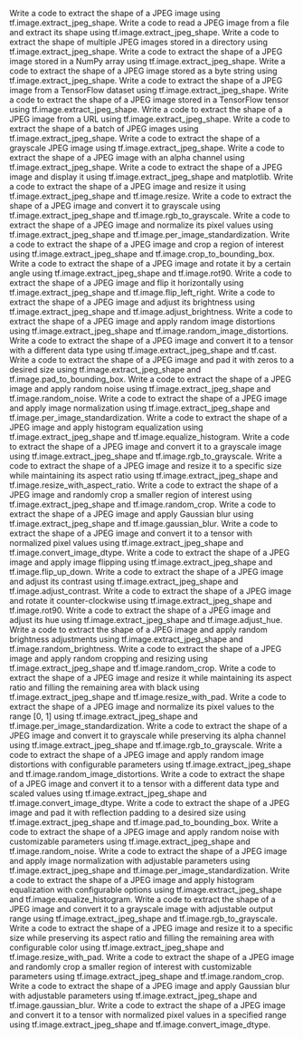 Write a code to extract the shape of a JPEG image using tf.image.extract_jpeg_shape.
Write a code to read a JPEG image from a file and extract its shape using tf.image.extract_jpeg_shape.
Write a code to extract the shape of multiple JPEG images stored in a directory using tf.image.extract_jpeg_shape.
Write a code to extract the shape of a JPEG image stored in a NumPy array using tf.image.extract_jpeg_shape.
Write a code to extract the shape of a JPEG image stored as a byte string using tf.image.extract_jpeg_shape.
Write a code to extract the shape of a JPEG image from a TensorFlow dataset using tf.image.extract_jpeg_shape.
Write a code to extract the shape of a JPEG image stored in a TensorFlow tensor using tf.image.extract_jpeg_shape.
Write a code to extract the shape of a JPEG image from a URL using tf.image.extract_jpeg_shape.
Write a code to extract the shape of a batch of JPEG images using tf.image.extract_jpeg_shape.
Write a code to extract the shape of a grayscale JPEG image using tf.image.extract_jpeg_shape.
Write a code to extract the shape of a JPEG image with an alpha channel using tf.image.extract_jpeg_shape.
Write a code to extract the shape of a JPEG image and display it using tf.image.extract_jpeg_shape and matplotlib.
Write a code to extract the shape of a JPEG image and resize it using tf.image.extract_jpeg_shape and tf.image.resize.
Write a code to extract the shape of a JPEG image and convert it to grayscale using tf.image.extract_jpeg_shape and tf.image.rgb_to_grayscale.
Write a code to extract the shape of a JPEG image and normalize its pixel values using tf.image.extract_jpeg_shape and tf.image.per_image_standardization.
Write a code to extract the shape of a JPEG image and crop a region of interest using tf.image.extract_jpeg_shape and tf.image.crop_to_bounding_box.
Write a code to extract the shape of a JPEG image and rotate it by a certain angle using tf.image.extract_jpeg_shape and tf.image.rot90.
Write a code to extract the shape of a JPEG image and flip it horizontally using tf.image.extract_jpeg_shape and tf.image.flip_left_right.
Write a code to extract the shape of a JPEG image and adjust its brightness using tf.image.extract_jpeg_shape and tf.image.adjust_brightness.
Write a code to extract the shape of a JPEG image and apply random image distortions using tf.image.extract_jpeg_shape and tf.image.random_image_distortions.
Write a code to extract the shape of a JPEG image and convert it to a tensor with a different data type using tf.image.extract_jpeg_shape and tf.cast.
Write a code to extract the shape of a JPEG image and pad it with zeros to a desired size using tf.image.extract_jpeg_shape and tf.image.pad_to_bounding_box.
Write a code to extract the shape of a JPEG image and apply random noise using tf.image.extract_jpeg_shape and tf.image.random_noise.
Write a code to extract the shape of a JPEG image and apply image normalization using tf.image.extract_jpeg_shape and tf.image.per_image_standardization.
Write a code to extract the shape of a JPEG image and apply histogram equalization using tf.image.extract_jpeg_shape and tf.image.equalize_histogram.
Write a code to extract the shape of a JPEG image and convert it to a grayscale image using tf.image.extract_jpeg_shape and tf.image.rgb_to_grayscale.
Write a code to extract the shape of a JPEG image and resize it to a specific size while maintaining its aspect ratio using tf.image.extract_jpeg_shape and tf.image.resize_with_aspect_ratio.
Write a code to extract the shape of a JPEG image and randomly crop a smaller region of interest using tf.image.extract_jpeg_shape and tf.image.random_crop.
Write a code to extract the shape of a JPEG image and apply Gaussian blur using tf.image.extract_jpeg_shape and tf.image.gaussian_blur.
Write a code to extract the shape of a JPEG image and convert it to a tensor with normalized pixel values using tf.image.extract_jpeg_shape and tf.image.convert_image_dtype.
Write a code to extract the shape of a JPEG image and apply image flipping using tf.image.extract_jpeg_shape and tf.image.flip_up_down.
Write a code to extract the shape of a JPEG image and adjust its contrast using tf.image.extract_jpeg_shape and tf.image.adjust_contrast.
Write a code to extract the shape of a JPEG image and rotate it counter-clockwise using tf.image.extract_jpeg_shape and tf.image.rot90.
Write a code to extract the shape of a JPEG image and adjust its hue using tf.image.extract_jpeg_shape and tf.image.adjust_hue.
Write a code to extract the shape of a JPEG image and apply random brightness adjustments using tf.image.extract_jpeg_shape and tf.image.random_brightness.
Write a code to extract the shape of a JPEG image and apply random cropping and resizing using tf.image.extract_jpeg_shape and tf.image.random_crop.
Write a code to extract the shape of a JPEG image and resize it while maintaining its aspect ratio and filling the remaining area with black using tf.image.extract_jpeg_shape and tf.image.resize_with_pad.
Write a code to extract the shape of a JPEG image and normalize its pixel values to the range [0, 1] using tf.image.extract_jpeg_shape and tf.image.per_image_standardization.
Write a code to extract the shape of a JPEG image and convert it to grayscale while preserving its alpha channel using tf.image.extract_jpeg_shape and tf.image.rgb_to_grayscale.
Write a code to extract the shape of a JPEG image and apply random image distortions with configurable parameters using tf.image.extract_jpeg_shape and tf.image.random_image_distortions.
Write a code to extract the shape of a JPEG image and convert it to a tensor with a different data type and scaled values using tf.image.extract_jpeg_shape and tf.image.convert_image_dtype.
Write a code to extract the shape of a JPEG image and pad it with reflection padding to a desired size using tf.image.extract_jpeg_shape and tf.image.pad_to_bounding_box.
Write a code to extract the shape of a JPEG image and apply random noise with customizable parameters using tf.image.extract_jpeg_shape and tf.image.random_noise.
Write a code to extract the shape of a JPEG image and apply image normalization with adjustable parameters using tf.image.extract_jpeg_shape and tf.image.per_image_standardization.
Write a code to extract the shape of a JPEG image and apply histogram equalization with configurable options using tf.image.extract_jpeg_shape and tf.image.equalize_histogram.
Write a code to extract the shape of a JPEG image and convert it to a grayscale image with adjustable output range using tf.image.extract_jpeg_shape and tf.image.rgb_to_grayscale.
Write a code to extract the shape of a JPEG image and resize it to a specific size while preserving its aspect ratio and filling the remaining area with configurable color using tf.image.extract_jpeg_shape and tf.image.resize_with_pad.
Write a code to extract the shape of a JPEG image and randomly crop a smaller region of interest with customizable parameters using tf.image.extract_jpeg_shape and tf.image.random_crop.
Write a code to extract the shape of a JPEG image and apply Gaussian blur with adjustable parameters using tf.image.extract_jpeg_shape and tf.image.gaussian_blur.
Write a code to extract the shape of a JPEG image and convert it to a tensor with normalized pixel values in a specified range using tf.image.extract_jpeg_shape and tf.image.convert_image_dtype.